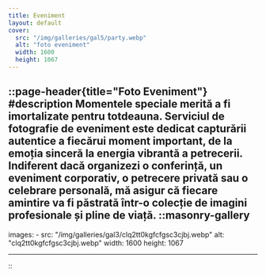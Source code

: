 ```yaml
---
title: Eveniment
layout: default
cover: 
  src: "/img/galleries/gal5/party.webp"
  alt: "foto eveniment"
  width: 1600
  height: 1067
---
```


::page-header{title="Foto Eveniment"}
#description
Momentele speciale merită a fi imortalizate __pentru totdeauna__. Serviciul de __fotografie de eveniment__ este dedicat capturării autentice a fiecărui moment important, de la __emoția sinceră__ la energia vibrantă a petrecerii. Indiferent dacă organizezi o conferință, un eveniment corporativ, o petrecere privată sau o celebrare personală, mă asigur că __fiecare amintire__ va fi păstrată într-o __colecție de imagini profesionale__ și pline de viață.
::masonry-gallery
---
  images:
    - src: "/img/galleries/gal3/clq2tt0kgfcfgsc3cjbj.webp"
      alt: "clq2tt0kgfcfgsc3cjbj.webp"
      width: 1600
      height: 1067

---
::